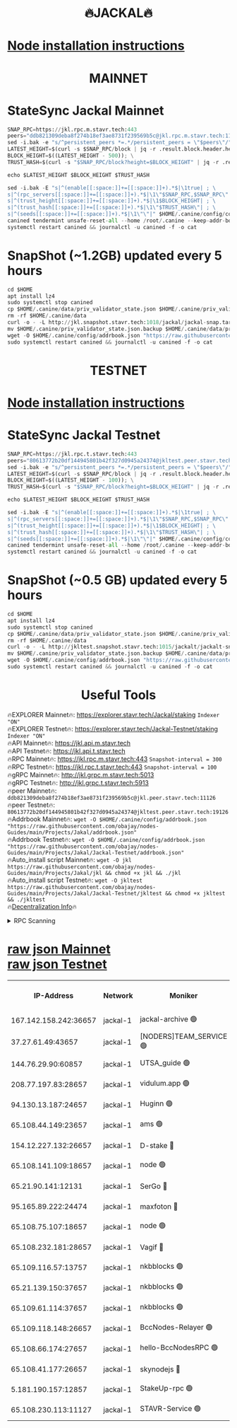 <h1 align="center"> 🔥JACKAL🔥</h1>

[Node installation instructions](https://github.com/obajay/nodes-Guides/tree/main/Projects/Jakal)
=

<h1 align="center"> MAINNET</h1>

# StateSync Jackal Mainnet
```python
SNAP_RPC=https://jkl.rpc.m.stavr.tech:443
peers="ddb821309deba8f274b18ef3ae8731f239569b5c@jkl.rpc.m.stavr.tech:11126"
sed -i.bak -e "s/^persistent_peers *=.*/persistent_peers = \"$peers\"/" $HOME/.canine/config/config.toml
LATEST_HEIGHT=$(curl -s $SNAP_RPC/block | jq -r .result.block.header.height); \
BLOCK_HEIGHT=$((LATEST_HEIGHT - 500)); \
TRUST_HASH=$(curl -s "$SNAP_RPC/block?height=$BLOCK_HEIGHT" | jq -r .result.block_id.hash)

echo $LATEST_HEIGHT $BLOCK_HEIGHT $TRUST_HASH

sed -i.bak -E "s|^(enable[[:space:]]+=[[:space:]]+).*$|\1true| ; \
s|^(rpc_servers[[:space:]]+=[[:space:]]+).*$|\1\"$SNAP_RPC,$SNAP_RPC\"| ; \
s|^(trust_height[[:space:]]+=[[:space:]]+).*$|\1$BLOCK_HEIGHT| ; \
s|^(trust_hash[[:space:]]+=[[:space:]]+).*$|\1\"$TRUST_HASH\"| ; \
s|^(seeds[[:space:]]+=[[:space:]]+).*$|\1\"\"|" $HOME/.canine/config/config.toml
canined tendermint unsafe-reset-all --home /root/.canine --keep-addr-book
systemctl restart canined && journalctl -u canined -f -o cat
```
# SnapShot (~1.2GB) updated every 5 hours
```python
cd $HOME
apt install lz4
sudo systemctl stop canined
cp $HOME/.canine/data/priv_validator_state.json $HOME/.canine/priv_validator_state.json.backup
rm -rf $HOME/.canine/data
curl -o - -L http://jkl.snapshot.stavr.tech:1018/jackal/jackal-snap.tar.lz4 | lz4 -c -d - | tar -x -C $HOME/.canine --strip-components 2
mv $HOME/.canine/priv_validator_state.json.backup $HOME/.canine/data/priv_validator_state.json
wget -O $HOME/.canine/config/addrbook.json "https://raw.githubusercontent.com/obajay/nodes-Guides/main/Projects/Jakal/addrbook.json"
sudo systemctl restart canined && journalctl -u canined -f -o cat
```

<h1 align="center"> TESTNET</h1>

[Node installation instructions](https://github.com/obajay/nodes-Guides/tree/main/Projects/Jakal/Jackal-Testnet)
=

# StateSync Jackal Testnet
```python
SNAP_RPC=https://jkl.rpc.t.stavr.tech:443
peers="80613772b20df144945801b42f327d0945a24374@jkltest.peer.stavr.tech:19126"
sed -i.bak -e "s/^persistent_peers *=.*/persistent_peers = \"$peers\"/" $HOME/.canine/config/config.toml
LATEST_HEIGHT=$(curl -s $SNAP_RPC/block | jq -r .result.block.header.height); \
BLOCK_HEIGHT=$((LATEST_HEIGHT - 100)); \
TRUST_HASH=$(curl -s "$SNAP_RPC/block?height=$BLOCK_HEIGHT" | jq -r .result.block_id.hash)

echo $LATEST_HEIGHT $BLOCK_HEIGHT $TRUST_HASH

sed -i.bak -E "s|^(enable[[:space:]]+=[[:space:]]+).*$|\1true| ; \
s|^(rpc_servers[[:space:]]+=[[:space:]]+).*$|\1\"$SNAP_RPC,$SNAP_RPC\"| ; \
s|^(trust_height[[:space:]]+=[[:space:]]+).*$|\1$BLOCK_HEIGHT| ; \
s|^(trust_hash[[:space:]]+=[[:space:]]+).*$|\1\"$TRUST_HASH\"| ; \
s|^(seeds[[:space:]]+=[[:space:]]+).*$|\1\"\"|" $HOME/.canine/config/config.toml
canined tendermint unsafe-reset-all --home /root/.canine --keep-addr-book
systemctl restart canined && journalctl -u canined -f -o cat
```
# SnapShot (~0.5 GB) updated every 5 hours
```python
cd $HOME
apt install lz4
sudo systemctl stop canined
cp $HOME/.canine/data/priv_validator_state.json $HOME/.canine/priv_validator_state.json.backup
rm -rf $HOME/.canine/data
curl -o - -L http://jkltest.snapshot.stavr.tech:1015/jackalt/jackalt-snap.tar.lz4 | lz4 -c -d - | tar -x -C $HOME/.canine --strip-components 2
mv $HOME/.canine/priv_validator_state.json.backup $HOME/.canine/data/priv_validator_state.json
wget -O $HOME/.canine/config/addrbook.json "https://raw.githubusercontent.com/obajay/nodes-Guides/main/Projects/Jakal/Jackal-Testnet/addrbook.json"
sudo systemctl restart canined && journalctl -u canined -f -o cat
```

 <h1 align="center"> Useful Tools</h1>

🔥EXPLORER Mainnet🔥:      https://explorer.stavr.tech/Jackal/staking		        `Indexer "ON"` \
🔥EXPLORER Testnet🔥:      https://explorer.stavr.tech/Jackal-Testnet/staking     `Indexer "ON"` \
🔥API Mainnet🔥: 			 		 https://jkl.api.m.stavr.tech \
🔥API Testnet🔥: 			 		 https://jkl.api.t.stavr.tech \
🔥RPC Mainnet🔥:           https://jkl.rpc.m.stavr.tech:443              `Snapshot-interval = 300` \
🔥RPC Testnet🔥:           https://jkl.rpc.t.stavr.tech:443              `Snapshot-interval = 100` \
🔥gRPC Mainnet🔥:          http://jkl.grpc.m.stavr.tech:5013 \
🔥gRPC Testnet🔥:          http://jkl.grpc.t.stavr.tech:5913 \
🔥peer Mainnet🔥:					 `ddb821309deba8f274b18ef3ae8731f239569b5c@jkl.peer.stavr.tech:11126` \
🔥peer Testnet🔥:					 `80613772b20df144945801b42f327d0945a24374@jkltest.peer.stavr.tech:19126` \
🔥Addrbook Mainnet🔥:    ```wget -O $HOME/.canine/config/addrbook.json "https://raw.githubusercontent.com/obajay/nodes-Guides/main/Projects/Jakal/addrbook.json"``` \
🔥Addrbook Testnet🔥:    ```wget -O $HOME/.canine/config/addrbook.json "https://raw.githubusercontent.com/obajay/nodes-Guides/main/Projects/Jakal/Jackal-Testnet/addrbook.json"``` \
🔥Auto_install script Mainnet🔥: ```wget -O jkl https://raw.githubusercontent.com/obajay/nodes-Guides/main/Projects/Jakal/jkl && chmod +x jkl && ./jkl``` \
🔥Auto_install script Testnet🔥: ```wget -O jkltest https://raw.githubusercontent.com/obajay/nodes-Guides/main/Projects/Jakal/Jackal-Testnet/jkltest && chmod +x jkltest && ./jkltest``` \
🔥[Decentralization Info](https://github.com/obajay/StateSync-snapshots/tree/main/Projects/Jackal/Decentralization)🔥


<details>
<summary>RPC Scanning</summary>

<h2 align="center"> We scan nodes in real time every 4 hours. And we provide the final result of RPC endpoints.
We cannot influence the operation of these nodes in any way. </h2>


```python
If Voting Power is higher than 0 --> then the Node is a validator of the network and may be subject to attack and be a potential threat to the chain.
```
```python
We marked such validators with a red symbol
```

</details>

[raw json Mainnet](https://rpc-check.jaclalm.stavr.tech/jaclalm/rpc-jaclalm-result.json) \
[raw json Testnet](https://github.com/obajay/StateSync-snapshots/tree/main/Projects/Jackal/Rpc-Check-Testnet)
=

<table><tr><th>IP-Address</th><th>Network</th><th>Moniker</th><th>Latest Block Height</th><th>Earliest Block Height</th><th>Catching Up</th><th>Tx Index</th><th>Voting Power</th><th>Scan Time</th></tr><tr><td>167.142.158.242:36657</td><td>jackal-1</td><td>jackal-archive 🟢</td><td>6553982</td><td>2770293</td><td>False</td><td>on</td><td>0</td><td>2024-02-19T17:44:58.041723744UTC</td></tr><tr><td>37.27.61.49:43657</td><td>jackal-1</td><td>[NODERS]TEAM_SERVICE 🟢</td><td>6553954</td><td>6142001</td><td>False</td><td>on</td><td>0</td><td>2024-02-19T17:41:50.018162167UTC</td></tr><tr><td>144.76.29.90:60857</td><td>jackal-1</td><td>UTSA_guide 🟢</td><td>6553973</td><td>6280001</td><td>False</td><td>on</td><td>0</td><td>2024-02-19T17:43:56.474161521UTC</td></tr><tr><td>208.77.197.83:28657</td><td>jackal-1</td><td>vidulum.app 🟢</td><td>6553982</td><td>6296001</td><td>False</td><td>on</td><td>0</td><td>2024-02-19T17:44:57.256244024UTC</td></tr><tr><td>94.130.13.187:24657</td><td>jackal-1</td><td>Huginn 🟢</td><td>6540906</td><td>6424001</td><td>False</td><td>on</td><td>0</td><td>2024-02-19T17:45:15.236134766UTC</td></tr><tr><td>65.108.44.149:23657</td><td>jackal-1</td><td>ams 🟢</td><td>6553977</td><td>6431811</td><td>False</td><td>on</td><td>0</td><td>2024-02-19T17:44:22.824129901UTC</td></tr><tr><td>154.12.227.132:26657</td><td>jackal-1</td><td>D-stake 🔴</td><td>6553957</td><td>6434501</td><td>False</td><td>off</td><td>130243</td><td>2024-02-19T17:42:06.779427177UTC</td></tr><tr><td>65.108.141.109:18657</td><td>jackal-1</td><td>node 🟢</td><td>6553957</td><td>6444728</td><td>False</td><td>on</td><td>0</td><td>2024-02-19T17:42:11.318430591UTC</td></tr><tr><td>65.21.90.141:12131</td><td>jackal-1</td><td>SerGo 🔴</td><td>6553960</td><td>6453959</td><td>False</td><td>off</td><td>51100</td><td>2024-02-19T17:42:26.485902357UTC</td></tr><tr><td>95.165.89.222:24474</td><td>jackal-1</td><td>maxfoton 🔴</td><td>6553975</td><td>6453975</td><td>False</td><td>off</td><td>117661</td><td>2024-02-19T17:44:10.064171070UTC</td></tr><tr><td>65.108.75.107:18657</td><td>jackal-1</td><td>node 🟢</td><td>6553967</td><td>6458311</td><td>False</td><td>on</td><td>0</td><td>2024-02-19T17:43:18.698072667UTC</td></tr><tr><td>65.108.232.181:28657</td><td>jackal-1</td><td>Vagif 🔴</td><td>6553975</td><td>6462201</td><td>False</td><td>off</td><td>60003</td><td>2024-02-19T17:44:09.595695000UTC</td></tr><tr><td>65.109.116.57:13757</td><td>jackal-1</td><td>nkbblocks 🟢</td><td>6553987</td><td>6468668</td><td>False</td><td>on</td><td>0</td><td>2024-02-19T17:45:25.916128832UTC</td></tr><tr><td>65.21.139.150:37657</td><td>jackal-1</td><td>nkbblocks 🟢</td><td>6553959</td><td>6473101</td><td>False</td><td>on</td><td>0</td><td>2024-02-19T17:42:24.043463486UTC</td></tr><tr><td>65.109.61.114:37657</td><td>jackal-1</td><td>nkbblocks 🟢</td><td>6553966</td><td>6473101</td><td>False</td><td>on</td><td>0</td><td>2024-02-19T17:43:10.081942620UTC</td></tr><tr><td>65.109.118.148:26657</td><td>jackal-1</td><td>BccNodes-Relayer 🟢</td><td>6553972</td><td>6489001</td><td>False</td><td>on</td><td>0</td><td>2024-02-19T17:43:45.815682909UTC</td></tr><tr><td>65.108.66.174:27657</td><td>jackal-1</td><td>hello-BccNodesRPC 🟢</td><td>6553973</td><td>6489001</td><td>False</td><td>on</td><td>0</td><td>2024-02-19T17:43:56.846842908UTC</td></tr><tr><td>65.108.41.177:26657</td><td>jackal-1</td><td>skynodejs 🔴</td><td>6553983</td><td>6509001</td><td>False</td><td>on</td><td>83702</td><td>2024-02-19T17:44:58.376106597UTC</td></tr><tr><td>5.181.190.157:12857</td><td>jackal-1</td><td>StakeUp-rpc 🟢</td><td>6553897</td><td>6548001</td><td>False</td><td>on</td><td>0</td><td>2024-02-19T17:42:02.793220790UTC</td></tr><tr><td>65.108.230.113:11127</td><td>jackal-1</td><td>STAVR-Service 🟢</td><td>6553978</td><td>6552001</td><td>False</td><td>on</td><td>0</td><td>2024-02-19T17:44:27.300131220UTC</td></tr></table>
